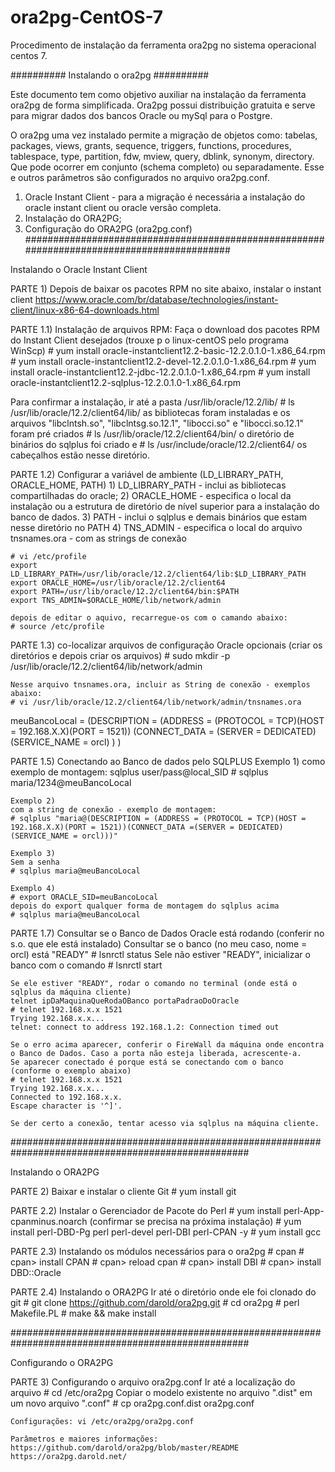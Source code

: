 # ora2pg-CentOS-7
Procedimento de instalação da ferramenta ora2pg no sistema operacional centos 7.

########## Instalando o ora2pg ##########

Este documento tem como objetivo auxiliar na instalação da ferramenta ora2pg de forma simplificada.
Ora2pg possui distribuição gratuita e serve para migrar dados dos bancos Oracle ou mySql para o Postgre. 

O ora2pg uma vez instalado permite a migração de objetos como: tabelas, packages, views, grants, sequence, 
triggers, functions, procedures, tablespace, type, partition, fdw, mview, query, dblink, synonym, directory.
Que pode ocorrer em conjunto (schema completo) ou separadamente. 
Esse e outros parâmetros são configurados no arquivo ora2pg.conf.
  
1) Oracle Instant Client - para a migração é necessária a instalação do oracle instant client ou oracle versão completa.
2) Instalação do ORA2PG;
3) Configuração do ORA2PG (ora2pg.conf)
###########################################################################################

Instalando o Oracle Instant Client

PARTE 1) Depois de baixar os pacotes RPM no site abaixo, instalar o instant client
	https://www.oracle.com/br/database/technologies/instant-client/linux-x86-64-downloads.html

PARTE 1.1) Instalação de arquivos RPM:
Faça o download dos pacotes RPM do Instant Client desejados (trouxe p o linux-centOS pelo programa WinScp)
	# yum install oracle-instantclient12.2-basic-12.2.0.1.0-1.x86_64.rpm
	# yum install oracle-instantclient12.2-devel-12.2.0.1.0-1.x86_64.rpm
	# yum install oracle-instantclient12.2-jdbc-12.2.0.1.0-1.x86_64.rpm
	# yum install oracle-instantclient12.2-sqlplus-12.2.0.1.0-1.x86_64.rpm
	
Para confirmar a instalação, ir até a pasta /usr/lib/oracle/12.2/lib/
	# ls /usr/lib/oracle/12.2/client64/lib/
	as bibliotecas foram instaladas e os arquivos "libclntsh.so", "libclntsg.so.12.1", "libocci.so" e "libocci.so.12.1" foram pré criados
	# ls /usr/lib/oracle/12.2/client64/bin/
	o diretório de binários do sqlplus foi criado e 
	# ls /usr/include/oracle/12.2/client64/
	os cabeçalhos estão nesse diretório.
  
PARTE 1.2) Configurar a variável de ambiente (LD_LIBRARY_PATH, ORACLE_HOME, PATH)
	1) LD_LIBRARY_PATH - inclui as bibliotecas compartilhadas do oracle;
	2) ORACLE_HOME - especifica o local da instalação ou a estrutura de diretório de nível superior para a instalação do banco de dados.
	3) PATH - inclui o sqlplus e demais binários que estam nesse diretório no PATH
	4) TNS_ADMIN - especifica o local do arquivo tnsnames.ora - com as strings de conexão

	# vi /etc/profile
	export LD_LIBRARY_PATH=/usr/lib/oracle/12.2/client64/lib:$LD_LIBRARY_PATH
	export ORACLE_HOME=/usr/lib/oracle/12.2/client64
	export PATH=/usr/lib/oracle/12.2/client64/bin:$PATH
	export TNS_ADMIN=$ORACLE_HOME/lib/network/admin

	depois de editar o aquivo, recarregue-os com o camando abaixo:
	# source /etc/profile
	
PARTE 1.3) co-localizar arquivos de configuração Oracle opcionais (criar os diretórios e depois criar os arquivos)
	# sudo mkdir -p /usr/lib/oracle/12.2/client64/lib/network/admin
	
	Nesse arquivo tnsnames.ora, incluir as String de conexão - exemplos abaixo:
	# vi /usr/lib/oracle/12.2/client64/lib/network/admin/tnsnames.ora
meuBancoLocal =
  (DESCRIPTION =
    (ADDRESS = (PROTOCOL = TCP)(HOST = 192.168.X.X)(PORT = 1521))
    (CONNECT_DATA =
      (SERVER = DEDICATED)
      (SERVICE_NAME = orcl)
    )
  )

PARTE 1.5)	Conectando ao Banco de dados pelo SQLPLUS
	Exemplo 1) 
	como exemplo de montagem: sqlplus user/pass@local_SID 
	# sqlplus maria/1234@meuBancoLocal
	
	Exemplo 2) 
	com a string de conexão - exemplo de montagem: 
	# sqlplus "maria@(DESCRIPTION = (ADDRESS = (PROTOCOL = TCP)(HOST = 192.168.X.X)(PORT = 1521))(CONNECT_DATA =(SERVER = DEDICATED)(SERVICE_NAME = orcl)))"
	
	Exemplo 3)
	Sem a senha
	# sqlplus maria@meuBancoLocal
	
	Exemplo 4) 
	# export ORACLE_SID=meuBancoLocal 
	depois do export qualquer forma de montagem do sqlplus acima
	# sqlplus maria@meuBancoLocal

PARTE 1.7) Consultar se o Banco de Dados Oracle está rodando (conferir no s.o. que ele está instalado) Consultar se o banco (no meu caso, nome = orcl) está "READY"
	# lsnrctl status 
	Sele não estiver "READY", inicializar o banco com o comando
	# lsnrctl start
	
	Se ele estiver "READY", rodar o comando no terminal (onde está o sqlplus da máquina cliente)
	telnet ipDaMaquinaQueRodaOBanco portaPadraoDoOracle
	# telnet 192.168.x.x 1521 
	Trying 192.168.x.x...
	telnet: connect to address 192.168.1.2: Connection timed out
	
	Se o erro acima aparecer, conferir o FireWall da máquina onde encontra o Banco de Dados. Caso a porta não esteja liberada, acrescente-a.
	Se aparecer conectado é porque está se conectando com o banco (conforme o exemplo abaixo)
	# telnet 192.168.x.x 1521 
	Trying 192.168.x.x...
	Connected to 192.168.x.x.
	Escape character is '^]'.

	Se der certo a conexão, tentar acesso via sqlplus na máquina cliente.	
	
###################################################################################################

Instalando o ORA2PG

PARTE 2) Baixar e instalar o cliente Git
	# yum install git
		
PARTE 2.2) Instalar o Gerenciador de Pacote do Perl
	# yum install perl-App-cpanminus.noarch (confirmar se precisa na próxima instalação)
	# yum install perl-DBD-Pg perl perl-devel perl-DBI perl-CPAN -y
	# yum install gcc
	
PARTE 2.3) Instalando os módulos necessários para o ora2pg
	# cpan
	# cpan> install CPAN
	# cpan> reload cpan
	# cpan> install DBI
	# cpan> install DBD::Oracle
	
PARTE 2.4) Instalando o ORA2PG
	Ir até o diretório onde ele foi clonado do git
	# git clone https://github.com/darold/ora2pg.git
	# cd ora2pg
	# perl Makefile.PL
    # make && make install	
	
###################################################################################################
	
Configurando o ORA2PG

PARTE 3) Configurando o arquivo ora2pg.conf
	Ir até a localização do arquivo
	# cd /etc/ora2pg
	Copiar o modelo existente no arquivo ".dist" em um novo arquivo ".conf"
	# cp ora2pg.conf.dist ora2pg.conf
	
	Configurações: vi /etc/ora2pg/ora2pg.conf
	
	Parâmetros e maiores informações: https://github.com/darold/ora2pg/blob/master/README
	https://ora2pg.darold.net/
	

	
	
	
	
	